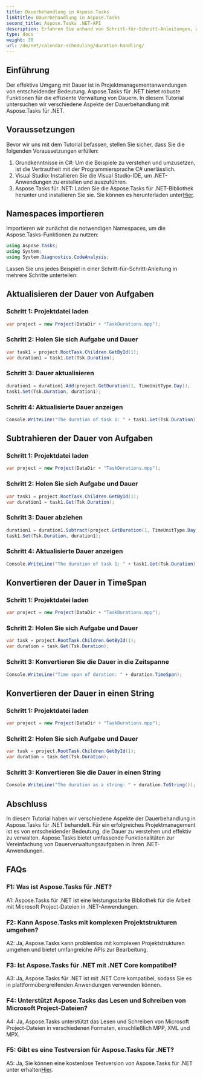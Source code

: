 ```yaml
---
title: Dauerbehandlung in Aspose.Tasks
linktitle: Dauerbehandlung in Aspose.Tasks
second_title: Aspose.Tasks .NET-API
description: Erfahren Sie anhand von Schritt-für-Schritt-Anleitungen, wie Sie Dauern in Aspose.Tasks für .NET effektiv handhaben.
type: docs
weight: 30
url: /de/net/calendar-scheduling/duration-handling/
---
```

## Einführung

Der effektive Umgang mit Dauer ist in Projektmanagementanwendungen von entscheidender Bedeutung. Aspose.Tasks für .NET bietet robuste Funktionen für die effiziente Verwaltung von Dauern. In diesem Tutorial untersuchen wir verschiedene Aspekte der Dauerbehandlung mit Aspose.Tasks für .NET.

## Voraussetzungen

Bevor wir uns mit dem Tutorial befassen, stellen Sie sicher, dass Sie die folgenden Voraussetzungen erfüllen:

1. Grundkenntnisse in C#: Um die Beispiele zu verstehen und umzusetzen, ist die Vertrautheit mit der Programmiersprache C# unerlässlich.
2. Visual Studio: Installieren Sie die Visual Studio-IDE, um .NET-Anwendungen zu erstellen und auszuführen.
3.  Aspose.Tasks für .NET: Laden Sie die Aspose.Tasks für .NET-Bibliothek herunter und installieren Sie sie. Sie können es herunterladen unter[Hier](https://releases.aspose.com/tasks/net/).

## Namespaces importieren

Importieren wir zunächst die notwendigen Namespaces, um die Aspose.Tasks-Funktionen zu nutzen:

```csharp
using Aspose.Tasks;
using System;
using System.Diagnostics.CodeAnalysis;


```

Lassen Sie uns jedes Beispiel in einer Schritt-für-Schritt-Anleitung in mehrere Schritte unterteilen:

## Aktualisieren der Dauer von Aufgaben

### Schritt 1: Projektdatei laden

```csharp
var project = new Project(DataDir + "TaskDurations.mpp");
```

### Schritt 2: Holen Sie sich Aufgabe und Dauer

```csharp
var task1 = project.RootTask.Children.GetById(1);
var duration1 = task1.Get(Tsk.Duration);
```

### Schritt 3: Dauer aktualisieren

```csharp
duration1 = duration1.Add(project.GetDuration(1, TimeUnitType.Day));
task1.Set(Tsk.Duration, duration1);
```

### Schritt 4: Aktualisierte Dauer anzeigen

```csharp
Console.WriteLine("The duration of task 1: " + task1.Get(Tsk.Duration));
```

## Subtrahieren der Dauer von Aufgaben

### Schritt 1: Projektdatei laden

```csharp
var project = new Project(DataDir + "TaskDurations.mpp");
```

### Schritt 2: Holen Sie sich Aufgabe und Dauer

```csharp
var task1 = project.RootTask.Children.GetById(1);
var duration1 = task1.Get(Tsk.Duration);
```

### Schritt 3: Dauer abziehen

```csharp
duration1 = duration1.Subtract(project.GetDuration(1, TimeUnitType.Day));
task1.Set(Tsk.Duration, duration1);
```

### Schritt 4: Aktualisierte Dauer anzeigen

```csharp
Console.WriteLine("The duration of task 1: " + task1.Get(Tsk.Duration));
```

## Konvertieren der Dauer in TimeSpan

### Schritt 1: Projektdatei laden

```csharp
var project = new Project(DataDir + "TaskDurations.mpp");
```

### Schritt 2: Holen Sie sich Aufgabe und Dauer

```csharp
var task = project.RootTask.Children.GetById(1);
var duration = task.Get(Tsk.Duration);
```

### Schritt 3: Konvertieren Sie die Dauer in die Zeitspanne

```csharp
Console.WriteLine("Time span of duration: " + duration.TimeSpan);
```

## Konvertieren der Dauer in einen String

### Schritt 1: Projektdatei laden

```csharp
var project = new Project(DataDir + "TaskDurations.mpp");
```

### Schritt 2: Holen Sie sich Aufgabe und Dauer

```csharp
var task = project.RootTask.Children.GetById(1);
var duration = task.Get(Tsk.Duration);
```

### Schritt 3: Konvertieren Sie die Dauer in einen String

```csharp
Console.WriteLine("The duration as a string: " + duration.ToString());
```

## Abschluss

In diesem Tutorial haben wir verschiedene Aspekte der Dauerbehandlung in Aspose.Tasks für .NET behandelt. Für ein erfolgreiches Projektmanagement ist es von entscheidender Bedeutung, die Dauer zu verstehen und effektiv zu verwalten. Aspose.Tasks bietet umfassende Funktionalitäten zur Vereinfachung von Dauerverwaltungsaufgaben in Ihren .NET-Anwendungen.

## FAQs

### F1: Was ist Aspose.Tasks für .NET?

A1: Aspose.Tasks für .NET ist eine leistungsstarke Bibliothek für die Arbeit mit Microsoft Project-Dateien in .NET-Anwendungen.

### F2: Kann Aspose.Tasks mit komplexen Projektstrukturen umgehen?

A2: Ja, Aspose.Tasks kann problemlos mit komplexen Projektstrukturen umgehen und bietet umfangreiche APIs zur Bearbeitung.

### F3: Ist Aspose.Tasks für .NET mit .NET Core kompatibel?

A3: Ja, Aspose.Tasks für .NET ist mit .NET Core kompatibel, sodass Sie es in plattformübergreifenden Anwendungen verwenden können.

### F4: Unterstützt Aspose.Tasks das Lesen und Schreiben von Microsoft Project-Dateien?

A4: Ja, Aspose.Tasks unterstützt das Lesen und Schreiben von Microsoft Project-Dateien in verschiedenen Formaten, einschließlich MPP, XML und MPX.

### F5: Gibt es eine Testversion für Aspose.Tasks für .NET?

 A5: Ja, Sie können eine kostenlose Testversion von Aspose.Tasks für .NET unter erhalten[Hier](https://releases.aspose.com/).